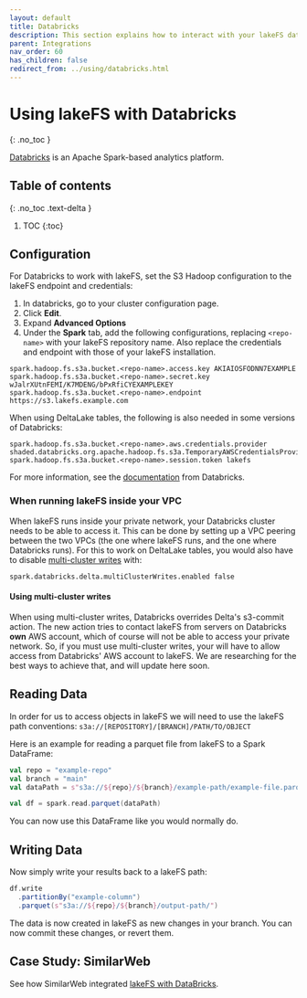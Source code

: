 ```yaml
---
layout: default
title: Databricks
description: This section explains how to interact with your lakeFS data from Databricks
parent: Integrations
nav_order: 60
has_children: false
redirect_from: ../using/databricks.html
---
```


# Using lakeFS with Databricks
{: .no_toc }

[Databricks](https://databricks.com/) is an Apache Spark-based analytics platform.  

## Table of contents
{: .no_toc .text-delta }

1. TOC
{:toc}

## Configuration

For Databricks to work with lakeFS, set the S3 Hadoop configuration to the lakeFS endpoint and credentials:

1. In databricks, go to your cluster configuration page.
1. Click **Edit**.
1. Expand **Advanced Options**
1. Under the **Spark** tab, add the following configurations, replacing `<repo-name>` with your lakeFS repository name.
   Also replace the credentials and endpoint with those of your lakeFS installation.

```
spark.hadoop.fs.s3a.bucket.<repo-name>.access.key AKIAIOSFODNN7EXAMPLE
spark.hadoop.fs.s3a.bucket.<repo-name>.secret.key wJalrXUtnFEMI/K7MDENG/bPxRfiCYEXAMPLEKEY
spark.hadoop.fs.s3a.bucket.<repo-name>.endpoint https://s3.lakefs.example.com
```

When using DeltaLake tables, the following is also needed in some versions of Databricks:

```
spark.hadoop.fs.s3a.bucket.<repo-name>.aws.credentials.provider shaded.databricks.org.apache.hadoop.fs.s3a.TemporaryAWSCredentialsProvider
spark.hadoop.fs.s3a.bucket.<repo-name>.session.token lakefs
```

For more information, see
the [documentation](https://docs.databricks.com/data/data-sources/aws/amazon-s3.html#configuration) from Databricks.

### When running lakeFS inside your VPC

When lakeFS runs inside your private network, your Databricks cluster needs to be able to access it. This can be done by
setting up a VPC peering between the two VPCs (the one where lakeFS runs, and the one where Databricks runs). For this to
work on DeltaLake tables, you would also have to
disable [multi-cluster writes](https://docs.databricks.com/delta/delta-faq.html#what-does-it-mean-that-delta-lake-supports-multi-cluster-writes) with: 

```
spark.databricks.delta.multiClusterWrites.enabled false
```

#### Using multi-cluster writes

When using multi-cluster writes, Databricks overrides Delta's s3-commit action. The new action tries to contact lakeFS
from servers on Databricks **own** AWS account, which of course will not be able to access your private network. So, if
you must use multi-cluster writes, your will have to allow access from Databricks' AWS account to lakeFS.
We are researching for the best ways to achieve that, and will update here soon. 

## Reading Data

In order for us to access objects in lakeFS we will need to use the lakeFS path
conventions: `s3a://[REPOSITORY]/[BRANCH]/PATH/TO/OBJECT`

Here is an example for reading a parquet file from lakeFS to a Spark DataFrame:

```scala
val repo = "example-repo"
val branch = "main"
val dataPath = s"s3a://${repo}/${branch}/example-path/example-file.parquet"

val df = spark.read.parquet(dataPath)
```

You can now use this DataFrame like you would normally do.

## Writing Data

Now simply write your results back to a lakeFS path:

```scala
df.write
  .partitionBy("example-column")
  .parquet(s"s3a://${repo}/${branch}/output-path/")
```

The data is now created in lakeFS as new changes in your branch. You can now commit these changes, or revert them.

## Case Study: SimilarWeb
See how SimilarWeb integrated [lakeFS with DataBricks](https://similarweb.engineering/data-versioning-for-customer-reports-using-databricks-and-lakefs/).
